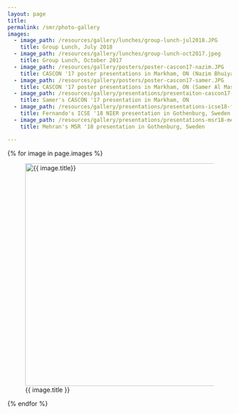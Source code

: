 ```yaml
---
layout: page
title:
permalink: /smr/photo-gallery
images:
  - image_path: /resources/gallery/lunches/group-lunch-jul2018.JPG
    title: Group Lunch, July 2018
  - image_path: /resources/gallery/lunches/group-lunch-oct2017.jpeg
    title: Group Lunch, October 2017
  - image_path: /resources/gallery/posters/poster-cascon17-nazim.JPG
    title: CASCON '17 poster presentations in Markham, ON (Nazim Bhuiyan)
  - image_path: /resources/gallery/posters/poster-cascon17-samer.JPG
    title: CASCON '17 poster presentations in Markham, ON (Samer Al Masri)
  - image_path: /resources/gallery/presentations/presentaiton-cascon17-samer.JPG
    title: Samer's CASCON '17 presentation in Markham, ON
  - image_path: /resources/gallery/presentations/presentations-icse18-fernando.JPG
    title: Fernando's ICSE '18 NIER presentation in Gothenburg, Sweden
  - image_path: /resources/gallery/presentations/presentations-msr18-mehran.JPG
    title: Mehran's MSR '18 presentation in Gothenburg, Sweden

---
```


<style>
    
    .image-gallery img {width:500px;}
</style>

<div class="image-gallery">
  {% for image in page.images %}
    <figure>
    <a href= "{{ image.image_path }}">
        <img src="{{ image.image_path }}" alt="{{ image.title}}"/>
    </a>
    <figcaption>
        {{ image.title }}
    </figcaption>
    </figure>
  {% endfor %}
</div>